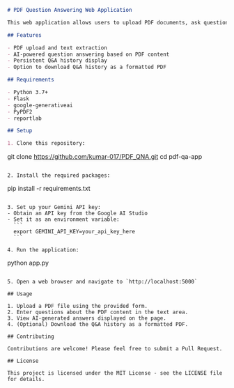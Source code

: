
```markdown
# PDF Question Answering Web Application

This web application allows users to upload PDF documents, ask questions about the content, and receive AI-generated answers. It uses Google's Gemini AI for natural language processing and question answering.

## Features

- PDF upload and text extraction
- AI-powered question answering based on PDF content
- Persistent Q&A history display
- Option to download Q&A history as a formatted PDF

## Requirements

- Python 3.7+
- Flask
- google-generativeai
- PyPDF2
- reportlab

## Setup

1. Clone this repository:
   ```
   git clone https://github.com/kumar-017/PDF_QNA.git
   cd pdf-qa-app
   ```

2. Install the required packages:
   ```
   pip install -r requirements.txt
   ```

3. Set up your Gemini API key:
   - Obtain an API key from the Google AI Studio
   - Set it as an environment variable:
     ```
     export GEMINI_API_KEY=your_api_key_here
     ```

4. Run the application:
   ```
   python app.py
   ```

5. Open a web browser and navigate to `http://localhost:5000`

## Usage

1. Upload a PDF file using the provided form.
2. Enter questions about the PDF content in the text area.
3. View AI-generated answers displayed on the page.
4. (Optional) Download the Q&A history as a formatted PDF.

## Contributing

Contributions are welcome! Please feel free to submit a Pull Request.

## License

This project is licensed under the MIT License - see the LICENSE file for details.
```
